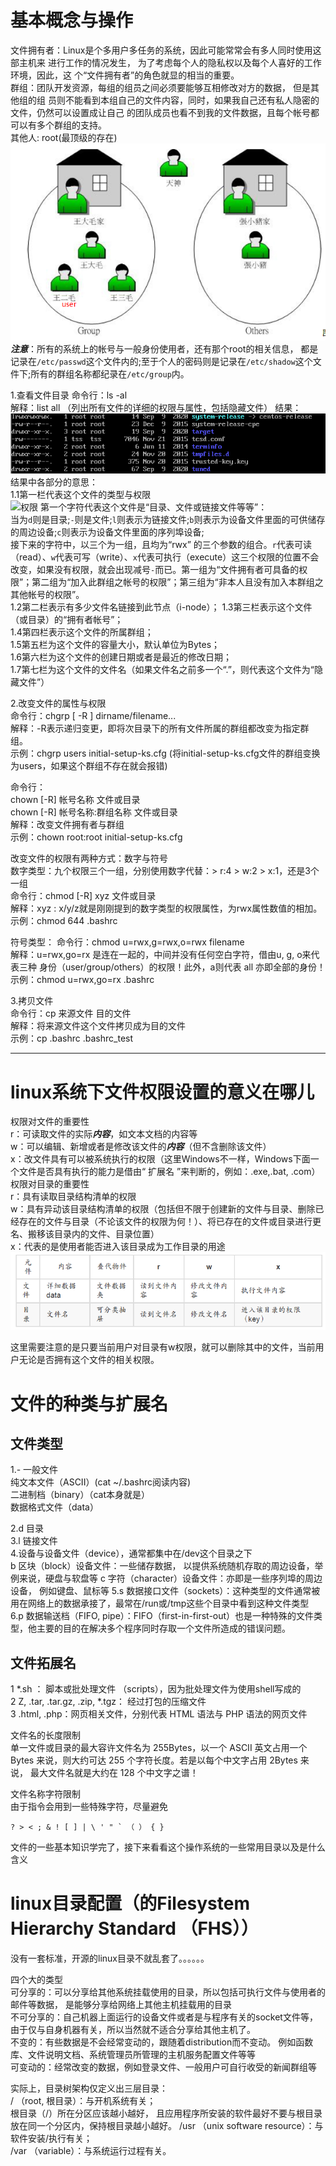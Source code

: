 基本概念与操作  
=  
文件拥有者：Linux是个多用户多任务的系统，因此可能常常会有多人同时使用这部主机来
进行工作的情况发生， 为了考虑每个人的隐私权以及每个人喜好的工作环境，因此，这
个“文件拥有者”的角色就显的相当的重要。  
群组：团队开发资源，每组的组员之间必须要能够互相修改对方的数据， 但是其他组的组
员则不能看到本组自己的文件内容，同时，如果我自己还有私人隐密的文件，仍然可以设置成让自己
的团队成员也看不到我的文件数据，且每个帐号都可以有多个群组的支持。  
其他人:
root(最顶级的存在)
![文件拥有者](../../image/os/linux/文件拥有者.png)  
***注意***：所有的系统上的帐号与一般身份使用者，还有那个root的相关信息， 都是记录在`/etc/passwd`这个文件内的;至于个人的密码则是记录在`/etc/shadow`这个文件下;所有的群组名称都纪录在`/etc/group`内。

1.查看文件目录
命令行：ls -al  
解释：list all （列出所有文件的详细的权限与属性，包括隐藏文件）
结果：  
![文件目录](../../image/os/linux/查看文件目录.png)  
结果中各部分的意思：  
1.1第一栏代表这个文件的类型与权限  
![权限](../../image/os/文件权限部分字段.png) 
第一个字符代表这个文件是“目录、文件或链接文件等等”：  
当为`d`则是目录;`-`则是文件;`l`则表示为链接文件;`b`则表示为设备文件里面的可供储存的周边设备;`c`则表示为设备文件里面的序列埠设备;  
接下来的字符中，以三个为一组，且均为“rwx” 的三个参数的组合。`r`代表可读
（read）、`w`代表可写（write）、`x`代表可执行（execute）这三个权限的位置不会改变，如果没有权限，就会出现减号`-`而已。第一组为“文件拥有者可具备的权限”；第二组为“加入此群组之帐号的权限”；第三组为“非本人且没有加入本群组之其他帐号的权限”。  
1.2第二栏表示有多少文件名链接到此节点（i-node）；
1.3第三栏表示这个文件（或目录）的“拥有者帐号”；  
1.4第四栏表示这个文件的所属群组；  
1.5第五栏为这个文件的容量大小，默认单位为Bytes；  
1.6第六栏为这个文件的创建日期或者是最近的修改日期；  
1.7第七栏为这个文件的文件名（如果文件名之前多一个“.”，则代表这个文件为“隐藏文件”）

2.改变文件的属性与权限  
命令行：chgrp [ -R ] dirname/filename...  
解释：-R表示递归变更，即将次目录下的所有文件所属的群组都改变为指定群组。  
示例：chgrp users initial-setup-ks.cfg  (将initial-setup-ks.cfg文件的群组变换为users，如果这个群组不存在就会报错)  

命令行：  
chown \[-R\] 帐号名称 文件或目录  
chown \[-R\] 帐号名称:群组名称 文件或目录  
解释：改变文件拥有者与群组  
示例：chown root:root initial-setup-ks.cfg  

改变文件的权限有两种方式：数字与符号  
数字类型：九个权限三个一组，分别使用数字代替：> r:4 > w:2 > x:1，还是3个一组  
命令行：chmod \[-R\] xyz 文件或目录  
解释：xyz : x/y/z就是刚刚提到的数字类型的权限属性，为rwx属性数值的相加。  
示例：chmod 644 .bashrc   

符号类型：
命令行：chmod u=rwx,g=rwx,o=rwx filename  
解释：u=rwx,go=rx 是连在一起的，中间并没有任何空白字符，借由u, g, o来代表三种
身份（user/group/others）的权限！此外，a则代表 all 亦即全部的身份！  
示例：chmod u=rwx,go=rx .bashrc  

3.拷贝文件  
命令行：cp 来源文件 目的文件  
解释：将来源文件这个文件拷贝成为目的文件  
示例：cp .bashrc .bashrc_test  

--------

linux系统下文件权限设置的意义在哪儿  
=
权限对文件的重要性    
r：可读取文件的实际***内容***，如文本文档的内容等  
w：可以编辑、新增或者是修改该文件的***内容***（但不含删除该文件）  
x：改文件具有可以被系统执行的权限（这里Windows不一样，Windows下面一个文件是否具有执行的能力是借由“ 扩展名 ”来判断的，例如：.exe,.bat, .com）  
权限对目录的重要性  
r：具有读取目录结构清单的权限  
w：具有异动该目录结构清单的权限（包括但不限于创建新的文件与目录、删除已经存在的文件与目录（不论该文件的权限为何！）、将已存在的文件或目录进行更名、搬移该目录内的文件、目录位置）   
x：代表的是使用者能否进入该目录成为工作目录的用途  
![rwx重要性](../../image/os/linux/rwx重要性.png)

这里需要注意的是只要当前用户对目录有w权限，就可以删除其中的文件，当前用户无论是否拥有这个文件的相关权限。  

文件的种类与扩展名
=  
文件类型
-  
1.\- 一般文件  
    纯文本文件（ASCII）(cat ~/.bashrc阅读内容)  
    二进制档（binary）（cat本身就是）  
    数据格式文件（data）

2.d 目录  
3.l 链接文件  
4.设备与设备文件（device），通常都集中在/dev这个目录之下  
    b 区块（block）设备文件：一些储存数据， 以提供系统随机存取的周边设备，举
例来说，硬盘与软盘等
    c 字符（character）设备文件：亦即是一些序列埠的周边设备， 例如键盘、鼠标等
5.s 数据接口文件（sockets）：这种类型的文件通常被用在网络上的数据承接了，最常在/run或/tmp这些个目录中看到这种文件类型  
6.p 数据输送档（FIFO, pipe）：FIFO（first-in-first-out）也是一种特殊的文件类型，他主要的目的在解决多个程序同时存取一个文件所造成的错误问题。

 文件拓展名  
 -  
1 *.sh ： 脚本或批处理文件 （scripts），因为批处理文件为使用shell写成的  
2 Z, .tar, .tar.gz, .zip, *.tgz： 经过打包的压缩文件  
3 .html, .php：网页相关文件，分别代表 HTML 语法与 PHP 语法的网页文件  


文件名的长度限制  
单一文件或目录的最大容许文件名为 255Bytes，以一个 ASCII 英文占用一个 Bytes 来说，则大约可达 255 个字符长度。若是以每个中文字占用 2Bytes 来说， 最大文件名就是大约在 128 个中文字之谱！  

文件名称字符限制  
由于指令会用到一些特殊字符，尽量避免 
```
? > < ; & ! [ ] | \ ' " ` （ ） { }
```  

文件的一些基本知识学完了，接下来看看这个操作系统的一些常用目录以及是什么含义  

linux目录配置（的Filesystem Hierarchy Standard （FHS））  
=  
没有一套标准，开源的linux目录不就乱套了。。。。。。  

四个大的类型  
可分享的：可以分享给其他系统挂载使用的目录，所以包括可执行文件与使用者的邮件等数据， 是能够分享给网络上其他主机挂载用的目录  
不可分享的：自己机器上面运行的设备文件或者是与程序有关的socket文件等， 由于仅与自身机器有关，所以当然就不适合分享给其他主机了。  
不变的：有些数据是不会经常变动的，跟随着distribution而不变动。 例如函数库、文件说明文档、系统管理员所管理的主机服务配置文件等等  
可变动的：经常改变的数据，例如登录文件、一般用户可自行收受的新闻群组等  

实际上，目录树架构仅定义出三层目录：  
/ （root, 根目录）：与开机系统有关；  
    根目录（/）所在分区应该越小越好， 且应用程序所安装的软件最好不要与根目录放在同一个分区内，保持根目录越小越好。
/usr （unix software resource）：与软件安装/执行有关；  
/var （variable）：与系统运行过程有关。  

